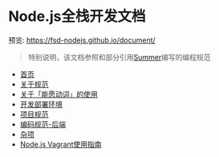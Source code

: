 # Node.js全栈开发文档

预览: https://fsd-nodejs.github.io/document/

> 特别说明，该文档参照和部分引用[Summer](https://learnku.com/users/1)编写的编程规范


* [首页](/)
* [关于规范](/关于规范.md)
* [关于「能愿动词」的使用](/关于能愿动词.md)
* [开发部署环境](/开发部署环境.md)
* [项目规范](/项目规范.md)
* [编码规范-后端](/编码规范.md)
* [杂项](/杂项.md)
* [Node.js Vagrant使用指南](/Vagrant指南.md)

